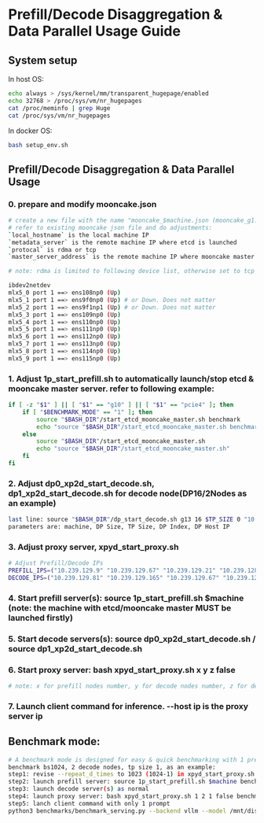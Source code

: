 # Prefill/Decode Disaggregation & Data Parallel Usage Guide

## System setup
In host OS:

```bash
echo always > /sys/kernel/mm/transparent_hugepage/enabled
echo 32768 > /proc/sys/vm/nr_hugepages
cat /proc/meminfo | grep Huge
cat /proc/sys/vm/nr_hugepages
```

In docker OS:

```bash
bash setup_env.sh
```

## Prefill/Decode Disaggregation & Data Parallel Usage

### 0. prepare and modify mooncake.json

```bash
# create a new file with the name "mooncake_$machine.json (mooncake_g1.json, g1 is the machine name)
# refer to existing mooncake json file and do adjustments:
`local_hostname` is the local machine IP
`metadata_server` is the remote machine IP where etcd is launched
`protocal` is rdma or tcp
`master_server_address` is the remote machine IP where mooncake master is launched. high speed network is preferred.

# note: rdma is limited to following device list, otherwise set to tcp

ibdev2netdev
mlx5_0 port 1 ==> ens108np0 (Up)
mlx5_1 port 1 ==> ens9f0np0 (Up) # or Down. Does not matter
mlx5_2 port 1 ==> ens9f1np1 (Up) # or Down. Does not matter
mlx5_3 port 1 ==> ens109np0 (Up)
mlx5_4 port 1 ==> ens110np0 (Up)
mlx5_5 port 1 ==> ens111np0 (Up)
mlx5_6 port 1 ==> ens112np0 (Up)
mlx5_7 port 1 ==> ens113np0 (Up)
mlx5_8 port 1 ==> ens114np0 (Up)
mlx5_9 port 1 ==> ens115np0 (Up)

```

### 1. Adjust 1p_start_prefill.sh to automatically launch/stop etcd & mooncake master server. refer to following example:

```bash
if [ -z "$1" ] || [ "$1" == "g10" ] || [ "$1" == "pcie4" ]; then
    if [ "$BENCHMARK_MODE" == "1" ]; then
       	source "$BASH_DIR"/start_etcd_mooncake_master.sh benchmark
       	echo "source "$BASH_DIR"/start_etcd_mooncake_master.sh benchmark"
    else
       	source "$BASH_DIR"/start_etcd_mooncake_master.sh
       	echo "source "$BASH_DIR"/start_etcd_mooncake_master.sh"
    fi
fi

```

### 2. Adjust dp0_xp2d_start_decode.sh, dp1_xp2d_start_decode.sh for decode node(DP16/2Nodes as an example)

```bash
last line: source "$BASH_DIR"/dp_start_decode.sh g13 16 $TP_SIZE 0 "10.239.129.81" 
parameters are: machine, DP Size, TP Size, DP Index, DP Host IP
```

### 3. Adjust proxy server, xpyd_start_proxy.sh

```bash
# Adjust Prefill/Decode IPs
PREFILL_IPS=("10.239.129.9" "10.239.129.67" "10.239.129.21" "10.239.128.165" "10.239.128.244" "10.239.128.153")
DECODE_IPS=("10.239.129.81" "10.239.129.165" "10.239.129.67" "10.239.129.21")
```

### 4. Start prefill server(s): source 1p_start_prefill.sh $machine (note: the machine with etcd/mooncake master MUST be launched firstly)

### 5. Start decode servers(s): source dp0_xp2d_start_decode.sh / source dp1_xp2d_start_decode.sh

### 6. Start proxy server: bash xpyd_start_proxy.sh x y z false

```bash
# note: x for prefill nodes number, y for decode nodes number, z for decode tp size, false for first token from decode
```

### 7. Launch client command for inference. --host ip is the proxy server ip

## Benchmark mode:

```bash
# A benchmark mode is designed for easy & quick benchmarking with 1 prefill node for any large decode batch size
benchmark bs1024, 2 decode nodes, tp size 1, as an example:
step1: revise --repeat_d_times to 1023 (1024-1) in xpyd_start_proxy.sh
step2: launch prefill server: source 1p_start_prefill.sh $machine benchmark 
step3: launch decode server(s) as normal
step4: launch proxy server: bash xpyd_start_proxy.sh 1 2 1 false benchmark 
step5: lanch client command with only 1 prompt
python3 benchmarks/benchmark_serving.py --backend vllm --model /mnt/disk2/hf_models/DeepSeek-R1-BF16-w8afp8-static-no-ste-G2/ --dataset-name sonnet --request-rate inf --host 10.239.129.9 --port 8868 --sonnet-input-len 2000 --sonnet-output-len 1000 --sonnet-prefix-len 100 --trust-remote-code --max-concurrency 1024 --num-prompts 1 --ignore-eos --burstiness 1000 --dataset-path benchmarks/sonnet.txt --save-result
```
